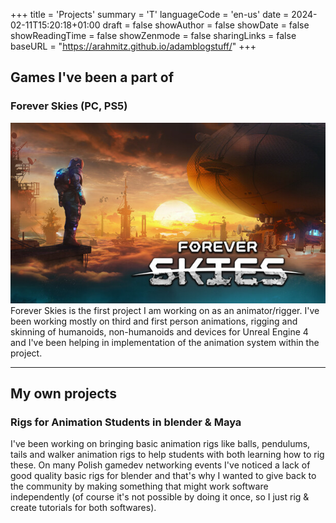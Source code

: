 +++
title = 'Projects'
summary = 'T'
languageCode = 'en-us'
date = 2024-02-11T15:20:18+01:00
draft = false
showAuthor = false
showDate = false
showReadingTime = false
showZenmode = false
sharingLinks = false
baseURL = "https://arahmitz.github.io/adamblogstuff/"
+++

## Games I've been a part of
### Forever Skies (PC, PS5)
![Forever Skies main logo](/images/foreverskiesmain.jpg "[Forever Skies](https://store.steampowered.com/app/1641960/Forever_Skies/_) - Animation & Rigging")
Forever Skies is the first project I am working on as an animator/rigger. I've been working mostly on third and first person animations, rigging and skinning of humanoids, non-humanoids
and devices for Unreal Engine 4 and I've been helping in implementation of the animation system within the project.

---

## My own projects
###  Rigs for Animation Students in blender & Maya

I've been working on bringing basic animation rigs like balls, pendulums, tails and walker animation rigs to help students with both learning how to rig these.
On many Polish gamedev networking events I've noticed a lack of good quality basic rigs for blender and that's why I wanted to give back to the community by making
something that might work software independently (of course it's not possible by doing it once, so I just rig & create tutorials for both softwares).